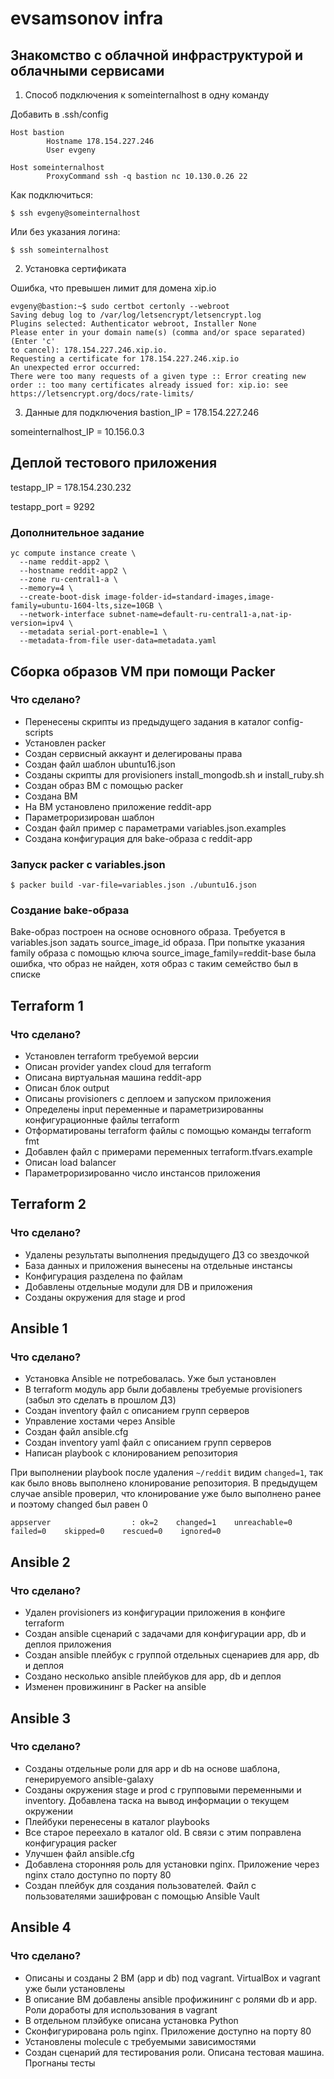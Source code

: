 # evsamsonov infra

## Знакомство с облачной инфраструктурой и облачными сервисами

1. Способ подключения к someinternalhost в одну команду

Добавить в .ssh/config
```
Host bastion
        Hostname 178.154.227.246
        User evgeny

Host someinternalhost
        ProxyCommand ssh -q bastion nc 10.130.0.26 22
```
Как подключиться:
```
$ ssh evgeny@someinternalhost
```

Или без указания логина:
```
$ ssh someinternalhost
```

2. Установка сертификата

Ошибка, что превышен лимит для домена xip.io

```
evgeny@bastion:~$ sudo certbot certonly --webroot
Saving debug log to /var/log/letsencrypt/letsencrypt.log
Plugins selected: Authenticator webroot, Installer None
Please enter in your domain name(s) (comma and/or space separated)  (Enter 'c'
to cancel): 178.154.227.246.xip.io.
Requesting a certificate for 178.154.227.246.xip.io
An unexpected error occurred:
There were too many requests of a given type :: Error creating new order :: too many certificates already issued for: xip.io: see https://letsencrypt.org/docs/rate-limits/
```

3. Данные для подключения
bastion_IP = 178.154.227.246

someinternalhost_IP = 10.156.0.3

## Деплой тестового приложения

testapp_IP = 178.154.230.232

testapp_port = 9292

### Дополнительное задание
```
yc compute instance create \
  --name reddit-app2 \
  --hostname reddit-app2 \
  --zone ru-central1-a \
  --memory=4 \
  --create-boot-disk image-folder-id=standard-images,image-family=ubuntu-1604-lts,size=10GB \
  --network-interface subnet-name=default-ru-central1-a,nat-ip-version=ipv4 \
  --metadata serial-port-enable=1 \
  --metadata-from-file user-data=metadata.yaml
```

## Сборка образов VM при помощи Packer

### Что сделано?

- Перенесены скрипты из предыдущего задания в каталог config-scripts
- Установлен packer
- Создан сервисный аккаунт и делегированы права
- Создан файл шаблон ubuntu16.json
- Созданы скрипты для provisioners install_mongodb.sh и install_ruby.sh
- Создан образ ВМ с помощью packer
- Создана ВМ
- На ВМ установлено приложение reddit-app
- Параметроризирован шаблон
- Создан файл пример с параметрами variables.json.examples
- Создана конфигурация для bake-образа с reddit-app

### Запуск packer c variables.json

```
$ packer build -var-file=variables.json ./ubuntu16.json
```

### Создание bake-образа

Bake-образ построен на основе основного образа. Требуется в variables.json задать source_image_id образа. При попытке указания family образа с помощью ключа source_image_family=reddit-base была ошибка, что образ не найден, хотя образ с таким семейство был в списке

## Terraform 1

### Что сделано?

- Установлен terraform требуемой версии
- Описан provider yandex cloud для terraform
- Описана виртуальная машина reddit-app
- Описан блок output
- Описаны provisioners с деплоем и запуском приложения
- Определены input переменные и параметризированны конфигурационные файлы terraform
- Отформатированы terraform файлы с помощью команды terraform fmt
- Добавлен файл с примерами переменных terraform.tfvars.example
- Описан load balancer
- Параметроризированно число инстансов приложения

## Terraform 2

### Что сделано?

- Удалены результаты выполнения предыдущего ДЗ со звездочкой
- База данных и приложения вынесены на отдельные инстансы
- Конфигурация разделена по файлам
- Добавлены отдельные модули для DB и приложения
- Созданы окружения для stage и prod

## Ansible 1

### Что сделано?

- Установка Ansible не потребовалась. Уже был установлен
- В terraform модуль app были добавлены требуемые provisioners (забыл это сделать в прошлом ДЗ)
- Создан inventory файл с описанием групп серверов
- Управление хостами через Ansible
- Создан файл ansible.cfg
- Создан inventory yaml файл с описанием групп серверов
- Написан playbook с клонированием репозитория

При выполнении playbook после удаления `~/reddit` видим `changed=1`, так как было вновь выполнено клонирование репозитория. В предыдущем случае ansible проверил, что клонирование уже было выполнено ранее и поэтому changed был равен 0
```PLAY RECAP *****************************************************************************************************************************************************************
appserver                  : ok=2    changed=1    unreachable=0    failed=0    skipped=0    rescued=0    ignored=0
```

## Ansible 2

### Что сделано?

- Удален provisioners из конфигурации приложения в конфиге terraform
- Создан ansible сценарий с задачами для конфигурации app, db и деплоя приложения
- Создан ansible плейбук с группой отдельных сценариев для app, db и деплоя
- Создано несколько ansible плейбуков для app, db и деплоя
- Изменен провижининг в Packer на ansible


## Ansible 3

### Что сделано?

- Созданы отдельные роли для app и db на основе шаблона, генерируемого ansible-galaxy
- Созданы окружения stage и prod с групповыми переменными и inventory. Добавлена таска на вывод информации о текущем окружении
- Плейбуки перенесены в каталог playbooks
- Все старое переехало в каталог old. В связи с этим поправлена конфигурация packer
- Улучшен файл ansible.cfg
- Добавлена сторонняя роль для установки nginx. Приложение через nginx стало доступно по порту 80
- Создан плейбук для создания пользователей. Файл с пользователями зашифрован с помощью Ansible Vault

## Ansible 4

### Что сделано?

- Описаны и созданы 2 ВМ (app и db) под vagrant. VirtualBox и vagrant уже были установлены
- В описание ВМ добавлены ansible профижининг с ролями db и app. Роли доработы для использования в vagrant
- В отдельном плэйбуке описана установка Python
- Сконфигурирована роль nginx. Приложение доступно на порту 80
- Установлены molecule с требуемыми зависимостями
- Создан сценарий для тестирования роли. Описана тестовая машина. Прогнаны тесты
